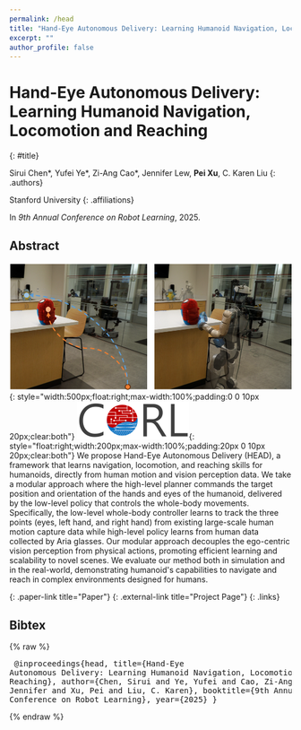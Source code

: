 ```yaml
---
permalink: /head
title: "Hand-Eye Autonomous Delivery: Learning Humanoid Navigation, Locomotion and Reaching"
excerpt: ""
author_profile: false
--- 
```


# Hand-Eye Autonomous Delivery: Learning Humanoid Navigation, Locomotion and Reaching
{: #title}

<span>Sirui Chen\*</span>,
<span>Yufei Ye\*</span>,
<span>Zi-Ang Cao\*</span>,
<span>Jennifer Lew</span>,
<span>**Pei Xu**</span>,
<span>C. Karen Liu</span>
{: .authors}

<span>Stanford University</span>
{: .affiliations}

In _9th Annual Conference on Robot Learning_, 2025.


## Abstract
![teaser](projects/HEAD/teaser.png){: style="width:500px;float:right;max-width:100%;padding:0 0 10px 20px;clear:both"}
![SIGGRAPH Asia 2024](projects/HEAD/corl25_logo.png){: style="float:right;width:200px;max-width:100%;padding:20px 0 10px 20px;clear:both"}
We propose Hand-Eye Autonomous Delivery (HEAD), a framework that learns navigation, locomotion, and reaching skills for humanoids, directly from human motion and vision perception data. We take a modular approach where the high-level planner commands the target position and orientation of the hands and eyes of the humanoid, delivered by the low-level policy that controls the whole-body movements. Specifically, the low-level whole-body controller learns to track the three points (eyes, left hand, and right hand) from existing large-scale human motion capture data while high-level policy learns from human data collected by Aria glasses. Our modular approach decouples the ego-centric vision perception from physical actions, promoting efficient learning and scalability to novel scenes. We evaluate our method both in simulation and in the real-world, demonstrating humanoid's capabilities to navigate and reach in complex environments designed for humans.


[](https://www.arxiv.org/abs/2508.03068){: .paper-link title="Paper"}
[](https://stanford-tml.github.io/HEAD){: .external-link title="Project Page"}
{: .links}

<!-- ## Video
<div style="max-width:560px">
<iframe width="560" height="315" src="https://www.youtube.com/embed/vchQ-FxH56w" frameborder="0" allow="accelerometer; autoplay; clipboard-write; encrypted-media; gyroscope; picture-in-picture; web-share" allowfullscreen></iframe>
</div> -->

## Bibtex
{% raw %}<pre class="bibtex">
@inproceedings{head,
  title={Hand-Eye Autonomous Delivery: Learning Humanoid Navigation, Locomotion and Reaching},
  author={Chen, Sirui and Ye, Yufei and Cao, Zi-Ang and Lew, Jennifer and Xu, Pei and Liu, C. Karen},
  booktitle={9th Annual Conference on Robot Learning},
  year={2025}
}
</pre>{% endraw %}
